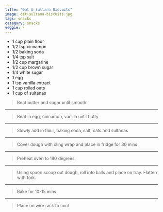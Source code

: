 ```yaml
---
title: "Oat & Sultana Biscuits"
image: oat-sultana-biscuits.jpg
tags: snacks
category: snacks
veggie: ✓
---
```


* 1 cup plain flour
* 1/2 tsp cinnamon
* 1/2 baking soda
* 1/4 tsp salt
* 1/2 cup margarine
* 1/2 cup brown sugar
* 1/4 white sugar
* 1 egg
* 1 tsp vanilla extract
* 1 cup rolled oats
* 1 cup of sultanas




> Beat butter and sugar until smooth

---

> Beat in egg, cinnamon, vanilla until fluffy

---

> Slowly add in flour, baking soda, salt, oats and sultanas

---

> Cover dough with cling wrap and place in fridge for 30 mins

---

> Preheat oven to 180 degrees

---

> Using spoon scoop out dough, roll into balls and place on tray. Flatten with fork.

---

> Bake for 10-15 mins

---

> Place on wire rack to cool

